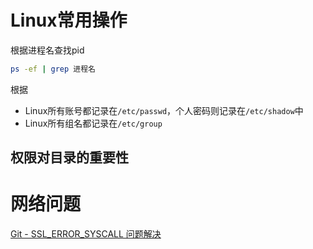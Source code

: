 # Linux常用操作

根据进程名查找pid

```bash
ps -ef | grep 进程名
```

根据

- Linux所有账号都记录在`/etc/passwd`，个人密码则记录在`/etc/shadow`中
- Linux所有组名都记录在`/etc/group`

权限对目录的重要性
- 


# 网络问题

[Git - SSL_ERROR_SYSCALL 问题解决](https://blog.hyperzsb.tech/git-ssl-error/)

